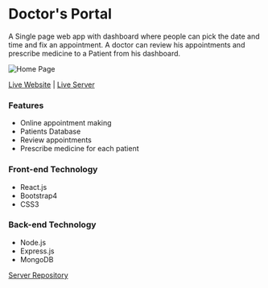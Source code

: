 # Doctor's Portal

A Single page web app with dashboard  where people can pick the date and time and fix an appointment. A doctor can review his appointments and prescribe medicine to a Patient from his dashboard.

![Home Page](https://user-images.githubusercontent.com/45326654/152931043-71878ec7-5916-45d9-a30b-e19b8bf246ac.png)


[Live Website](https://doctors-portal-react.firebaseapp.com/) | [Live Server](https://doctors-portal-backend.herokuapp.com/)

### Features
* Online appointment making
* Patients Database
* Review appointments
* Prescribe medicine for each patient

### Front-end Technology  
* React.js
* Bootstrap4
* CSS3

### Back-end Technology 
* Node.js
* Express.js
* MongoDB

[Server Repository](https://github.com/misbahmuib/doctors-portal-server)
